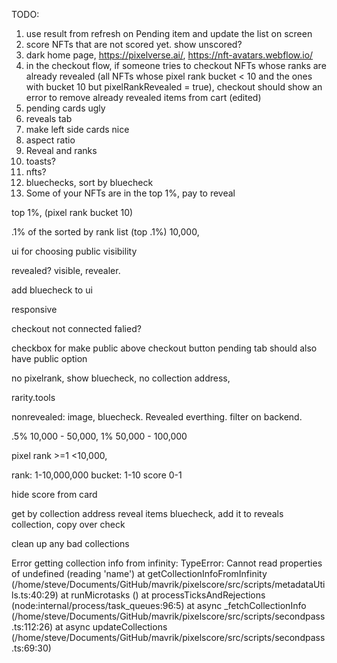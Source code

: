 TODO:

1. use result from refresh on Pending item and update the list on screen
2. score NFTs that are not scored yet. show unscored?
3. dark home page, https://pixelverse.ai/, https://nft-avatars.webflow.io/
4. in the checkout flow, if someone tries to checkout NFTs whose ranks are already revealed (all NFTs whose pixel rank bucket < 10 and the ones with bucket 10 but pixelRankRevealed = true), checkout should show an error to remove already revealed items from cart (edited)
5. pending cards ugly
6. reveals tab
7. make left side cards nice
8. aspect ratio
9. Reveal and ranks
10. toasts?
11. nfts?
12. bluechecks, sort by bluecheck
13. Some of your NFTs are in the top 1%, pay to reveal

top 1%, (pixel rank bucket 10)

.1% of the sorted by rank list (top .1%) 10,000,

ui for choosing public visibility

revealed? visible, revealer.

add bluecheck to ui

responsive

checkout not connected falied?

checkbox for make public above checkout button
pending tab should also have public option

no pixelrank, show bluecheck, no collection address,

rarity.tools

nonrevealed: image, bluecheck. Revealed everthing. filter on backend.

.5% 10,000 - 50,000,
1% 50,000 - 100,000

pixel rank >=1 <10,000,

rank: 1-10,000,000
bucket: 1-10
score 0-1

hide score from card

get by collection address
reveal items bluecheck, add it to reveals collection, copy over check

clean up any bad collections

Error getting collection info from infinity: TypeError: Cannot read properties of undefined (reading 'name')
at getCollectionInfoFromInfinity (/home/steve/Documents/GitHub/mavrik/pixelscore/src/scripts/metadataUtils.ts:40:29)
at runMicrotasks (<anonymous>)
at processTicksAndRejections (node:internal/process/task_queues:96:5)
at async \_fetchCollectionInfo (/home/steve/Documents/GitHub/mavrik/pixelscore/src/scripts/secondpass.ts:112:26)
at async updateCollections (/home/steve/Documents/GitHub/mavrik/pixelscore/src/scripts/secondpass.ts:69:30)
